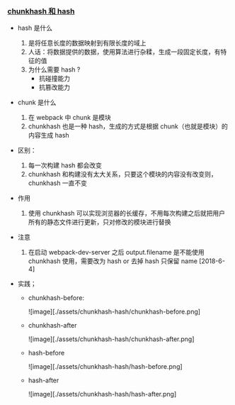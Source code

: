 ### [chunkhash 和 hash](https://webpack.js.org/configuration/output/#output-hashdigest)
  - hash 是什么
    1. 是将任意长度的数据映射到有限长度的域上
    2. 人话：将数据提供的数据，使用算法进行杂糅，生成一段固定长度，有特征的值
    3. 为什么需要 hash ?
       - 抗碰撞能力
       - 抗篡改能力

  - chunk 是什么
    1. 在 webpack 中 chunk 是模块
    2. chunkhash 也是一种 hash，生成的方式是根据 chunk（也就是模块）的内容生成 hash

  - 区别：
    1. 每一次构建 hash 都会改变
    2. chunkhash 和构建没有太大关系，只要这个模块的内容没有改变则，chunkhash 一直不变

  - 作用
    1. 使用 chunkhash 可以实现浏览器的长缓存，不用每次构建之后就把用户所有的静态文件进行更新，只对修改的模块进行替换

  - 注意
    1. 在启动 webpack-dev-server 之后 output.filename 是不能使用 chunkhash 使用，需要改为 hash or 去掉 hash 只保留 name [2018-6-4]

  - 实践；

    - chunkhash-before:

      ![image][./assets/chunkhash-hash/chunkhash-before.png]

    - chunkhash-after

      ![image][./assets/chunkhash-hash/chunkhash-after.png]

    - hash-before

      ![image][./assets/chunkhash-hash/hash-before.png]

    - hash-after

      ![image][./assets/chunkhash-hash/hash-after.png]
